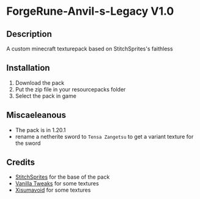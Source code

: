# ForgeRune-Anvil-s-Legacy V1.0

## Description

A custom minecraft texturepack based on StitchSprites's faithless

## Installation

1. Download the pack
2. Put the zip file in your resourcepacks folder
3. Select the pack in game

## Miscaeleanous

- The pack is in 1.20.1
- rename a netherite sword to `Tensa Zangetsu` to get a variant texture for the sword

## Credits

- [StitchSprites](https://www.curseforge.com/members/stitchsprites/projects) for the base of the pack
- [Vanilla Tweaks](https://vanillatweaks.net/) for some textures
- [Xisumavoid](https://xisumavoid.com/vanillatweaks/) for some textures
